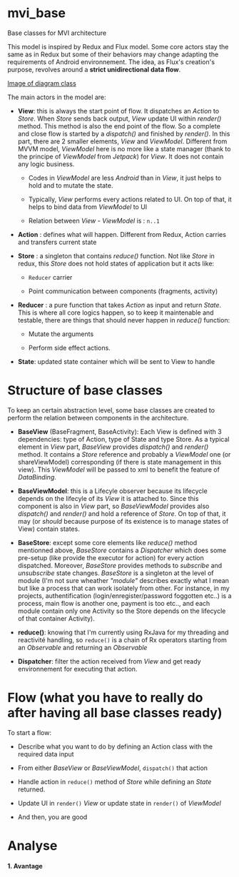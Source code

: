 # mvi_base
Base classes for MVI architecture


This model is inspired by Redux and Flux model. Some core actors stay the same as in Redux but some of their behaviors may change adapting the requirements of Android environnement. The idea, as Flux's creation's purpose, revolves around a **strict unidirectional data flow**. 

[Image of diagram class](resources/diagram_class.png)

The main actors in the model are:

- **View**: this is always the start point of flow. It dispatches an _Action_ to _Store_. When _Store_ sends back output, _View_ update UI within _render()_ method. This method is also the end point of the flow. So a complete and close flow is started by a _dispatch()_ and finished by _render()_. In this part, there are 2 smaller elements, _View_ and _ViewModel_. Different from MVVM model, _ViewModel_ here is no more like a state manager (thank to the principe of _ViewModel_ from _Jetpack_) for _View_. It does not contain any logic business. 
    - Codes in _ViewModel_ are less _Android_ than in _View_, it just helps to hold and to mutate the state.

    - Typically, _View_ performs every actions related to UI. On top of that, it helps to bind data from _ViewModel_ to UI

    - Relation between _View_ - _ViewModel_ is : `n..1`

- **Action** : defines what will happen. Different from Redux, Action carries and transfers current state

- **Store** : a singleton that contains _reduce()_ function. Not like _Store_ in redux, this _Store_ does not hold states of application but it acts like:

    - `Reducer` carrier
    
    - Point communication between components (fragments, activity)

- **Reducer** : a pure function that takes _Action_ as input and return _State_. This is where all core logics happen, so to keep it maintenable and testable, there are things that should never happen in _reduce()_ function:

    - Mutate the arguments
    
    - Perform side effect actions.

- **State**: updated state container which will be sent to View to handle

# Structure of base classes

To keep an certain abstraction level, some base classes are created to perform the relation between components in the architecture.

- **BaseView** (BaseFragment, BaseActivity):  Each View is defined with 3 dependencies: type of Action, type of State and type Store. As a typical element in _View_ part, _BaseView_ provides _dispatch()_ and _render()_ method. It contains a _Store_ reference and probably a _ViewModel_ one (or shareViewModel) corresponding (if there is state management in this view). This _ViewModel_ will be passed to xml to benefit the feature of _DataBinding_.

- **BaseViewModel**: this is a Lifecyle observer because its lifecycle depends on the lifecyle of its _View_ it is attached to. Since this component is also in _View_ part, so _BaseViewModel_ provides also _dispatch()_ and _render()_ and hold a reference of _Store_. On top of that, it may (or _should_ because purpose of its existence is to manage states of View) contain states.

- **BaseStore**: except some core elements like _reduce()_ method mentionned above, _BaseStore_ contains a *Dispatcher* which does some pre-setup (like provide the executor for action) for every action dispatched. Moreover, _BaseStore_ provides methods to *subscribe* and *unsubscribe* state changes. _BaseStore_ is a singleton at the level of module (I'm not sure wheather _"module"_ describes exactly what I mean but like a process that can work isolately from other. For instance, in my projects, authentification (login/enregister/password foggotten etc..) is a process, main flow is another one, payment is too etc.., and each module contain only one Activity so the Store depends on the lifecycle of that container Activity).

- **reduce()**: knowing that I'm currently using RxJava for my threading and reactivité handling, so `reduce()` is a chain of Rx operators starting from an _Observable<Action>_ and returning an _Observable<State>_
  
- **Dispatcher**: filter the action received from _View_ and get ready environnement for executing that action.

# Flow (what you have to really do after having all base classes ready)

To start a flow:

- Describe what you want to do by defining an Action class with the required data input

- From either _BaseView_ or _BaseViewModel_, `dispatch()` that action

- Handle action in `reduce()` method of _Store_ while defining an _State_ returned.

- Update UI in `render()` _View_ or update state in  `render()` of _ViewModel_

- And then, you are good

# Analyse
#### 1. Avantage
